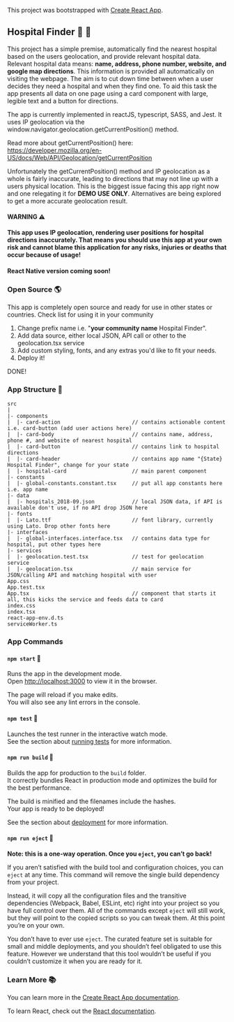 This project was bootstrapped with [Create React App](https://github.com/facebook/create-react-app).

## Hospital Finder :hospital: :satellite:

This project has a simple premise, automatically find the nearest hospital based on the users geolocation, and provide relevant hospital data. Relevant hospital data means: **name, address, phone number, website, and google map directions**. This information is provided all automatically on visiting the webpage. The aim is to cut down time between when a user decides they need a hospital and when they find one. To aid this task the app presents all data on one page using a card component with large, legible text and a button for directions.

The app is currently implemented in reactJS, typescript, SASS, and Jest. It uses IP geolocation via the window.navigator.geolocation.getCurrentPosition() method.

Read more about getCurrentPosition() here: https://developer.mozilla.org/en-US/docs/Web/API/Geolocation/getCurrentPosition

Unfortunately the getCurrentPosition() method and IP geolocation as a whole is fairly inaccurate, leading to directions that may not line up with a users physical location. This is the biggest issue facing this app right now and one relegating it for **DEMO USE ONLY**. Alternatives are being explored to get a more accurate geolocation result.

#### WARNING :warning:
**This app uses IP geolocation, rendering user positions for hospital directions inaccurately. That means you should use this app at your own risk and cannot blame this application for any risks, injuries or deaths that occur because of usage!** 

#### React Native version coming soon!

### Open Source :earth_americas:

This app is completely open source and ready for use in other states or countries. Check list for using it in your community
1. Change prefix name i.e. "__your community name__ Hospital Finder".
2. Add data source, either local JSON, API call or other to the geolocation.tsx service
3. Add custom styling, fonts, and any extras you'd like to fit your needs.
4. Deploy it!

DONE!


### App Structure :ferris_wheel:

```
src
|
|- components
|  |- card-action                       // contains actionable content i.e. card-button (add user actions here)
|  |- card-body                         // contains name, address, phone #, and website of nearest hospital
|  |- card-button                       // contains link to hospital directions
|  |- card-header                       // contains app name "{State} Hospital Finder", change for your state
|  |- hospital-card                     // main parent component
|- constants
|  |- global-constants.constant.tsx     // put all app constants here i.e. app name
|- data
|  |- hospitals_2018-09.json            // local JSON data, if API is available don't use, if no API drop JSON here
|- fonts
|  |- Lato.ttf                          // font library, currently using Lato. Drop other fonts here
|- interfaces
|  |- global-interfaces.interface.tsx   // contains data type for hospital, put other types here
|- services
|  |- geolocation.test.tsx              // test for geolocation service
|  |- geolocation.tsx                   // main service for JSON/calling API and matching hospital with user
App.css
App.test.tsx
App.tsx                                 // component that starts it all, this kicks the service and feeds data to card
index.css
index.tsx
react-app-env.d.ts
serviceWorker.ts
```

### App Commands
#### `npm start` :runner:

Runs the app in the development mode.<br>
Open [http://localhost:3000](http://localhost:3000) to view it in the browser.

The page will reload if you make edits.<br>
You will also see any lint errors in the console.

#### `npm test` :pencil:

Launches the test runner in the interactive watch mode.<br>
See the section about [running tests](https://facebook.github.io/create-react-app/docs/running-tests) for more information.

#### `npm run build` :construction:

Builds the app for production to the `build` folder.<br>
It correctly bundles React in production mode and optimizes the build for the best performance.

The build is minified and the filenames include the hashes.<br>
Your app is ready to be deployed!

See the section about [deployment](https://facebook.github.io/create-react-app/docs/deployment) for more information.

#### `npm run eject` :arrow_up_small:

**Note: this is a one-way operation. Once you `eject`, you can’t go back!**

If you aren’t satisfied with the build tool and configuration choices, you can `eject` at any time. This command will remove the single build dependency from your project.

Instead, it will copy all the configuration files and the transitive dependencies (Webpack, Babel, ESLint, etc) right into your project so you have full control over them. All of the commands except `eject` will still work, but they will point to the copied scripts so you can tweak them. At this point you’re on your own.

You don’t have to ever use `eject`. The curated feature set is suitable for small and middle deployments, and you shouldn’t feel obligated to use this feature. However we understand that this tool wouldn’t be useful if you couldn’t customize it when you are ready for it.

### Learn More :books:

You can learn more in the [Create React App documentation](https://facebook.github.io/create-react-app/docs/getting-started).

To learn React, check out the [React documentation](https://reactjs.org/).
